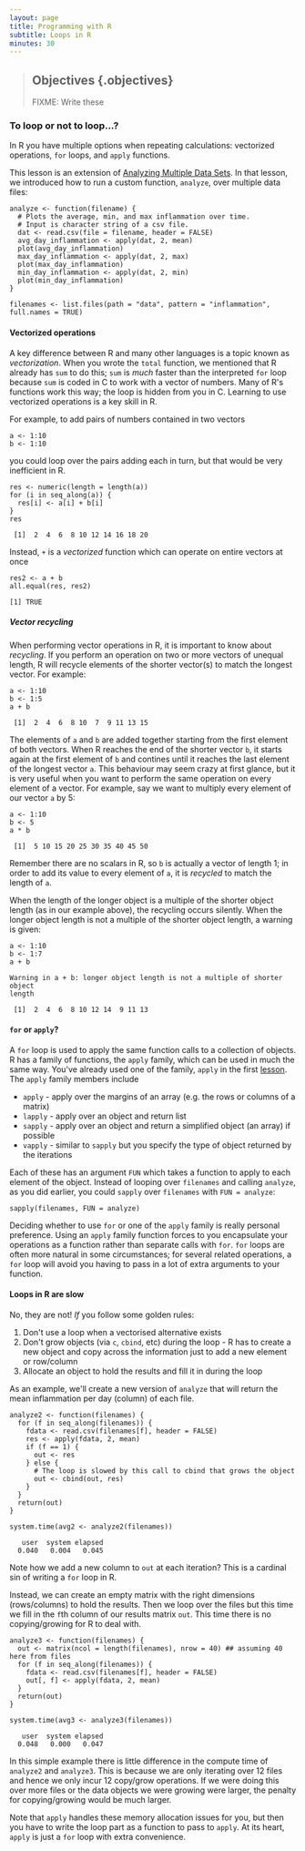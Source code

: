 ```yaml
---
layout: page
title: Programming with R
subtitle: Loops in R
minutes: 30
---
```




> ## Objectives {.objectives}
>
> FIXME: Write these

### To loop or not to loop...?

In R you have multiple options when repeating calculations: vectorized operations, `for` loops, and `apply` functions.

This lesson is an extension of [Analyzing Multiple Data Sets](03-loops-R.html).
In that lesson, we introduced how to run a custom function, `analyze`, over multiple data files:


~~~{.r}
analyze <- function(filename) {
  # Plots the average, min, and max inflammation over time.
  # Input is character string of a csv file.
  dat <- read.csv(file = filename, header = FALSE)
  avg_day_inflammation <- apply(dat, 2, mean)
  plot(avg_day_inflammation)
  max_day_inflammation <- apply(dat, 2, max)
  plot(max_day_inflammation)
  min_day_inflammation <- apply(dat, 2, min)
  plot(min_day_inflammation)
}
~~~


~~~{.r}
filenames <- list.files(path = "data", pattern = "inflammation", full.names = TRUE)
~~~

#### Vectorized operations

A key difference between R and many other languages is a topic known as *vectorization*.
When you wrote the `total` function, we mentioned that R already has `sum` to do this; `sum` is *much* faster than the interpreted `for` loop because `sum` is coded in C to work with a vector of numbers.
Many of R's functions work this way; the loop is hidden from you in C.
Learning to use vectorized operations is a key skill in R.

For example, to add pairs of numbers contained in two vectors


~~~{.r}
a <- 1:10
b <- 1:10
~~~

you could loop over the pairs adding each in turn, but that would be very inefficient in R.


~~~{.r}
res <- numeric(length = length(a))
for (i in seq_along(a)) {
  res[i] <- a[i] + b[i]
}
res
~~~



~~~{.output}
 [1]  2  4  6  8 10 12 14 16 18 20

~~~

Instead, `+` is a *vectorized* function which can operate on entire vectors at once


~~~{.r}
res2 <- a + b
all.equal(res, res2)
~~~



~~~{.output}
[1] TRUE

~~~

##### Vector recycling

When performing vector operations in R, it is important to know about *recycling*. If you perform an operation on two or more vectors of unequal length, R will recycle elements of the shorter vector(s) to match the longest vector.  For example:


~~~{.r}
a <- 1:10
b <- 1:5
a + b
~~~



~~~{.output}
 [1]  2  4  6  8 10  7  9 11 13 15

~~~

The elements of `a` and `b` are added together starting from the first element of both vectors. When R reaches the end of the shorter vector `b`, it starts again at the first element of `b` and contines until it reaches the last element of the longest vector `a`.  This behaviour may seem crazy at first glance, but it is very useful when you want to perform the same operation on every element of a vector. For example, say we want to multiply every element of our vector `a` by 5:


~~~{.r}
a <- 1:10
b <- 5
a * b
~~~



~~~{.output}
 [1]  5 10 15 20 25 30 35 40 45 50

~~~

Remember there are no scalars in R, so `b` is actually a vector of length 1; in order to add its value to every element of `a`, it is *recycled* to match the length of `a`.

When the length of the longer object is a multiple of the shorter object length (as in our example above), the recycling occurs silently. When the longer object length is not a multiple of the shorter object length, a warning is given:


~~~{.r}
a <- 1:10
b <- 1:7
a + b
~~~



~~~{.output}
Warning in a + b: longer object length is not a multiple of shorter object
length

~~~



~~~{.output}
 [1]  2  4  6  8 10 12 14  9 11 13

~~~

#### `for` or `apply`?

A `for` loop is used to apply the same function calls to a collection of objects.
R has a family of functions, the `apply` family, which can be used in much the same way.
You've already used one of the family, `apply` in the first [lesson](../01-starting-with-data.html).
The `apply` family members include

 * `apply`  - apply over the margins of an array (e.g. the rows or columns of a matrix)
 * `lapply` - apply over an object and return list
 * `sapply` - apply over an object and return a simplified object (an array) if possible
 * `vapply` - similar to `sapply` but you specify the type of object returned by the iterations

Each of these has an argument `FUN` which takes a function to apply to each element of the object.
Instead of looping over `filenames` and calling `analyze`, as you did earlier, you could `sapply` over `filenames` with `FUN = analyze`:


~~~{.r}
sapply(filenames, FUN = analyze)
~~~

Deciding whether to use `for` or one of the `apply` family is really personal preference.
Using an `apply` family function forces to you encapsulate your operations as a function rather than separate calls with `for`.
`for` loops are often more natural in some circumstances; for several related operations, a `for` loop will avoid you having to pass in a lot of extra arguments to your function.

#### Loops in R are slow

No, they are not! *If* you follow some golden rules:

 1. Don't use a loop when a vectorised alternative exists
 2. Don't grow objects (via `c`, `cbind`, etc) during the loop - R has to create a new object and copy across the information just to add a new element or row/column
 3. Allocate an object to hold the results and fill it in during the loop

As an example, we'll create a new version of `analyze` that will return the mean inflammation per day (column) of each file.


~~~{.r}
analyze2 <- function(filenames) {
  for (f in seq_along(filenames)) {
    fdata <- read.csv(filenames[f], header = FALSE)
    res <- apply(fdata, 2, mean)
    if (f == 1) {
      out <- res
    } else {
      # The loop is slowed by this call to cbind that grows the object
      out <- cbind(out, res)
    }
  }
  return(out)
}

system.time(avg2 <- analyze2(filenames))
~~~



~~~{.output}
   user  system elapsed 
  0.040   0.004   0.045 

~~~

Note how we add a new column to `out` at each iteration?
This is a cardinal sin of writing a `for` loop in R.

Instead, we can create an empty matrix with the right dimensions (rows/columns) to hold the results.
Then we loop over the files but this time we fill in the `f`th column of our results matrix `out`.
This time there is no copying/growing for R to deal with.


~~~{.r}
analyze3 <- function(filenames) {
  out <- matrix(ncol = length(filenames), nrow = 40) ## assuming 40 here from files 
  for (f in seq_along(filenames)) {
    fdata <- read.csv(filenames[f], header = FALSE)
    out[, f] <- apply(fdata, 2, mean)
  }
  return(out)
}

system.time(avg3 <- analyze3(filenames))
~~~



~~~{.output}
   user  system elapsed 
  0.048   0.000   0.047 

~~~

In this simple example there is little difference in the compute time of `analyze2` and `analyze3`.
This is because we are only iterating over 12 files and hence we only incur 12 copy/grow operations.
If we were doing this over more files or the data objects we were growing were larger, the penalty for copying/growing would be much larger.

Note that `apply` handles these memory allocation issues for you, but then you have to write the loop part as a function to pass to `apply`.
At its heart, `apply` is just a `for` loop with extra convenience.
